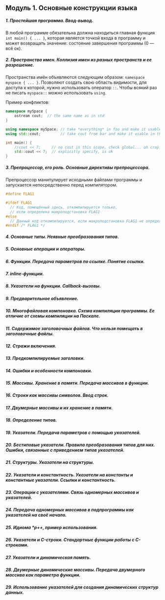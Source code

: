 ## Модуль 1. Основные конструкции языка

##### 1. Простейшая программа. Ввод-вывод.
В любой программе обязательна должна находиться главная функция `int main() { ... }`, которая является точкой входа в программу и может возвращать значение: состояние завершения программы (0 — всё ок).

##### 2. Пространства имен. Коллизия имен из разных пространств и ее разрешение.
Пространства имён объявляются следующим образом: `namespace myspace { ... }`. Позволяют создать свою область видимости, для доступа к которой, нужно использовать оператор `::`. Чтобы всякий раз не писать `myspace::` можно использовать `using`.

Пример конфликтов:

```cpp
namespace mySpace {
    ostream cout;  // the same name as in std
}

using namespace mySpace; // take *everything* in foo and make it usable in this scope
using std::cout;         // take cout from bar and make it usable in this scope

int main() {
    //cout << 7;     // no cout in this scope, check global... oh crap!
    std::cout << 7;  // explicitly specify, is ok
}
```

##### 3. Препроцессор, его роль. Основные директивы препроцессора.
Препроцессор манипулирует исходными файлами программы и запускается непосредственно перед компилятором.

```cpp
#define FLAG1

#ifdef FLAG1
  // Код, помещённый здесь, откомпилируется только,
  // если определена макроподстановка FLAG1
#else
  // Данный код откомпилируется, если макроподстановка FLAG1 не определена
#endif /* FLAG1 */
```

##### 4. Основные типы. Неявные преобразования типов.

##### 5. Основные операции и операторы.

##### 6. Функции. Передача параметров по ссылке. Понятие ссылки.

##### 7. inline-функции.

##### 8. Указатели на функции. Callback-вызовы.

##### 9. Предварительное объявление.

##### 10. Многофайловая компоновка. Схема компиляции программы. Ее отличие от схемы компиляции на Паскале.

##### 11. Содержимое заголовочных файлов. Что нельзя помещать в заголовочные файлы.

##### 12. Стражи включения. 

##### 13. Предкомпилируемые заголовки.

##### 14. Ошибки и особенности компоновки.

##### 15. Массивы. Хранение в памяти. Передача массивов в функции.

##### 16. Строки как массивы символов. Ввод строк.

##### 17. Двумерные массивы и их хранение в памяти. 

##### 18. Определение типов.

##### 19. Указатели. Передача параметров с помощью указателей.

##### 20. Бестиповые указатели. Правила преобразования типов для них. Ошибки, связанные с приведением типов указателей.

##### 21. Структуры. Указатели на структуры.

##### 22. Указатели и константность. Указатели на константы и константные указатели. Ссылки и константность.

##### 23. Операции с указателями. Связь одномерных массивов и указателей.

##### 24. Передача одномерных массивов в подпрограммы как указателей на своё начало.

##### 25. Идиома *p++, пример использования.

##### 26. Указатели и C-строки. Стандартные функции работы с C-строками.

##### 27. Указатели и динамическая память.

##### 28. Двумерные динамические массивы. Передача двумерного массива как параметра функции.

##### 29. Использование указателей для создания динамических структур данных.
